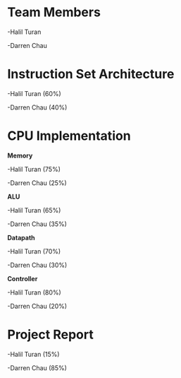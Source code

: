 # **Team Members**

-Halil Turan

-Darren Chau

# **Instruction Set Architecture**

-Halil Turan (60%)

-Darren Chau (40%)

# **CPU Implementation**

**Memory**

-Halil Turan (75%)

-Darren Chau (25%)

**ALU**

-Halil Turan (65%)

-Darren Chau (35%)

**Datapath**

-Halil Turan (70%)

-Darren Chau (30%)

**Controller**

-Halil Turan (80%)

-Darren Chau (20%)

# **Project Report**

-Halil Turan (15%)

-Darren Chau (85%)
